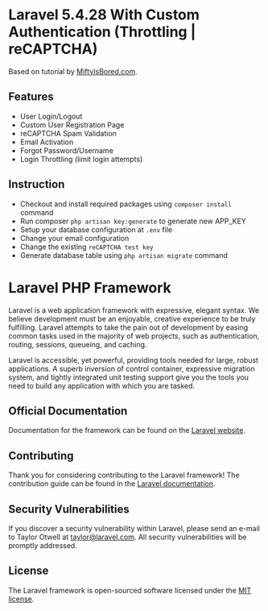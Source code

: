 # Laravel 5.4.28 With Custom Authentication (Throttling | reCAPTCHA)

Based on tutorial by [MiftyIsBored.com](http://miftyisbored.com/a-complete-laravel-5-3-tutorial-for-user-authentication-with-activation-email/).

## Features

- User Login/Logout
- Custom User Registration Page
- reCAPTCHA Spam Validation
- Email Activation
- Forgot Password/Username
- Login Throttling (limit login attempts)

## Instruction 

- Checkout and install required packages using `composer install` command
- Run composer `php artisan key:generate` to generate new APP_KEY
- Setup your database configuration at `.env` file
- Change your email configuration
- Change the existing `reCAPTCHA test key`
- Generate database table using `php artisan migrate` command

# Laravel PHP Framework

Laravel is a web application framework with expressive, elegant syntax. We believe development must be an enjoyable, creative experience to be truly fulfilling. Laravel attempts to take the pain out of development by easing common tasks used in the majority of web projects, such as authentication, routing, sessions, queueing, and caching.

Laravel is accessible, yet powerful, providing tools needed for large, robust applications. A superb inversion of control container, expressive migration system, and tightly integrated unit testing support give you the tools you need to build any application with which you are tasked.

## Official Documentation

Documentation for the framework can be found on the [Laravel website](http://laravel.com/docs).

## Contributing

Thank you for considering contributing to the Laravel framework! The contribution guide can be found in the [Laravel documentation](http://laravel.com/docs/contributions).

## Security Vulnerabilities

If you discover a security vulnerability within Laravel, please send an e-mail to Taylor Otwell at taylor@laravel.com. All security vulnerabilities will be promptly addressed.

## License

The Laravel framework is open-sourced software licensed under the [MIT license](http://opensource.org/licenses/MIT).